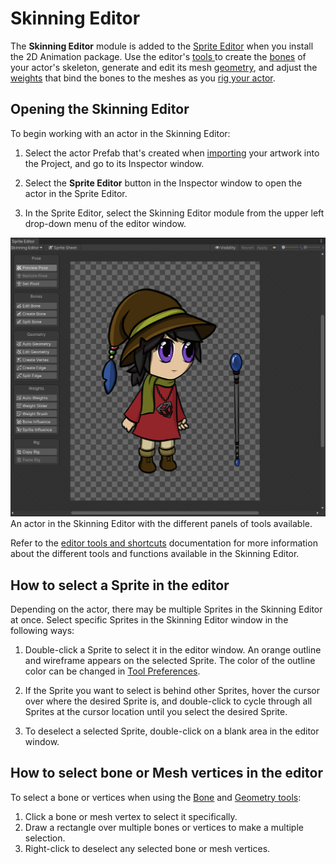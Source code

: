 # Skinning Editor

The __Skinning Editor__ module is added to the [Sprite Editor](https://docs.unity3d.com/Manual/SpriteEditor.html) when you install the 2D Animation package. Use the editor's [tools ](SkinEdToolsShortcuts.md) to create the [bones](SkinEdToolsShortcuts.html#bone-tools) of your actor's skeleton, generate and edit its mesh [geometry](SkinEdToolsShortcuts.html#geometry-tools), and adjust the [weights](SkinEdToolsShortcuts.html#weight-tools) that bind the bones to the meshes as you [rig your actor](CharacterRig.md).

## Opening the Skinning Editor

To begin working with an actor in the Skinning Editor:

1. Select the actor Prefab that's created when [importing](PreparingArtwork.md) your artwork into the Project, and go to its Inspector window.

2. Select the __Sprite Editor__ button in the Inspector window to open the actor in the Sprite Editor.

3. In the Sprite Editor, select the Skinning Editor module from the upper left drop-down menu of the editor window.

![An actor in the Skinning Editor with the different panels of tools available.](images/2d-anim-full-skinning-editor.png)<br/>An actor in the Skinning Editor with the different panels of tools available.

Refer to the [editor tools and shortcuts](SkinEdToolsShortcuts.md) documentation for more information about the different tools and functions available in the Skinning Editor.

## How to select a Sprite in the editor
Depending on the actor, there may be multiple Sprites in the Skinning Editor at once. Select specific Sprites in the Skinning Editor window in the following ways:

1. Double-click a Sprite to select it in the editor window. An orange outline and wireframe appears on the selected Sprite. The color of the outline color can be changed in [Tool Preferences](ToolPref.md).

2. If the Sprite you want to select is behind other Sprites, hover the cursor over where the desired Sprite is, and double-click to cycle through all Sprites at the cursor location until you select the desired Sprite.

3. To deselect a selected Sprite, double-click on a blank area in the editor window.

## How to select bone or Mesh vertices in the editor
To select a bone or vertices when using the [Bone](SkinEdToolsShortcuts.html#bone-tools) and [Geometry tools](SkinEdToolsShortcuts.html#geometry-tools):

1. Click a bone or mesh vertex to select it specifically.
2. Draw a rectangle over multiple bones or vertices to make a multiple selection.
3. Right-click to deselect any selected bone or mesh vertices.
